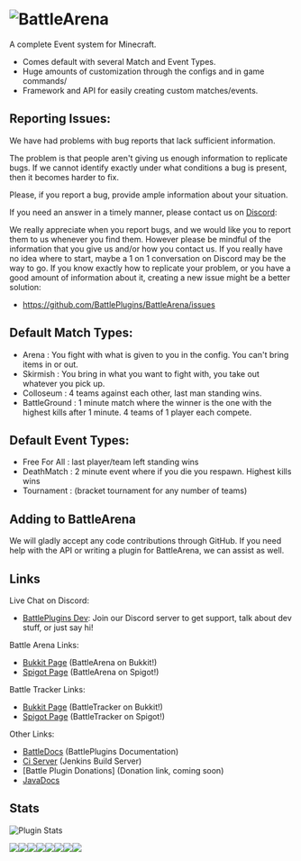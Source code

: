 ![BattleArena](https://wiki.battleplugins.org/images/6/62/BATTLEARENA.png "BattleArena")
==========

A complete Event system for Minecraft.
* Comes default with several Match and Event Types.
* Huge amounts of customization through the configs and in game commands/
* Framework and API for easily creating custom matches/events.

Reporting Issues:
---------
We have had problems with bug reports that lack sufficient information.


The problem is that people aren't giving us enough information to 
replicate bugs. If we cannot identify exactly under what conditions 
a bug is present, then it becomes harder to fix. 


Please, if you report a bug, provide ample information about your situation. 


If you need an answer in a timely manner, please contact us on [Discord](https://discord.gg/tMVPVJf): 

We really appreciate when you report bugs, and we would like you to report them to us whenever you find them.
However please be mindful of the information that you give us and/or how you contact us. If you really have no 
idea where to start, maybe a 1 on 1 conversation on Discord may be the way to go. If you know exactly how to replicate your problem, or 
you have a good amount of information about it, creating a new issue might be a better solution:


* https://github.com/BattlePlugins/BattleArena/issues


Default Match Types:
---------
* Arena : You fight with what is given to you in the config. You can't bring items in or out.
* Skirmish : You bring in what you want to fight with, you take out whatever you pick up.
* Colloseum : 4 teams against each other, last man standing wins.
* BattleGround : 1 minute match where the winner is the one with the highest kills after 1 minute. 4 teams of 1 player each compete.

Default Event Types:
---------
* Free For All : last player/team left standing wins 
* DeathMatch : 2 minute event where if you die you respawn. Highest kills wins
* Tournament : (bracket tournament for any number of teams)

Adding to BattleArena
------------
We will gladly accept any code contributions through GitHub.
If you need help with the API or writing a plugin for BattleArena, we can assist as well.

Links
------------
Live Chat on Discord:
* [BattlePlugins Dev](https://discord.gg/tMVPVJf): Join our Discord server to get support, talk about dev stuff, or just say hi!


Battle Arena Links:
* [Bukkit Page](http://dev.bukkit.org/bukkit-plugins/battlearena2/) (BattleArena on Bukkit!)
* [Spigot Page](http://spigotmc.org/resources/battle-arena.2164/) (BattleArena on Spigot!)

Battle Tracker Links:
* [Bukkit Page](http://dev.bukkit.org/bukkit-plugins/battletracker2/) (BattleTracker on Bukkit!)
* [Spigot Page](http://spigotmc.org/resources/battletracker.2165/) (BattleTracker on Spigot!)

Other Links:
* [BattleDocs](http://docs.battleplugins.org) (BattlePlugins Documentation)
* [Ci Server](http://ci.battleplugins.org/job/BattlePlugins/job/BattleArena/) (Jenkins Build Server)
* [Battle Plugin Donations] (Donation link, coming soon)
* [JavaDocs](http://rainbowcraft.sytes.net/javadocs/battlearena/apidocs/)

Stats
------------
![Plugin Stats](https://bstats.org/signatures/bukkit/BattleArena.svg "Plugin Stats")

[![](https://sourcerer.io/fame/clovisd/BattlePlugins/BattleArena/images/0)](https://sourcerer.io/fame/clovisd/BattlePlugins/BattleArena/links/0)[![](https://sourcerer.io/fame/clovisd/BattlePlugins/BattleArena/images/1)](https://sourcerer.io/fame/clovisd/BattlePlugins/BattleArena/links/1)[![](https://sourcerer.io/fame/clovisd/BattlePlugins/BattleArena/images/2)](https://sourcerer.io/fame/clovisd/BattlePlugins/BattleArena/links/2)[![](https://sourcerer.io/fame/clovisd/BattlePlugins/BattleArena/images/3)](https://sourcerer.io/fame/clovisd/BattlePlugins/BattleArena/links/3)[![](https://sourcerer.io/fame/clovisd/BattlePlugins/BattleArena/images/4)](https://sourcerer.io/fame/clovisd/BattlePlugins/BattleArena/links/4)[![](https://sourcerer.io/fame/clovisd/BattlePlugins/BattleArena/images/5)](https://sourcerer.io/fame/clovisd/BattlePlugins/BattleArena/links/5)[![](https://sourcerer.io/fame/clovisd/BattlePlugins/BattleArena/images/6)](https://sourcerer.io/fame/clovisd/BattlePlugins/BattleArena/links/6)[![](https://sourcerer.io/fame/clovisd/BattlePlugins/BattleArena/images/7)](https://sourcerer.io/fame/clovisd/BattlePlugins/BattleArena/links/7)
